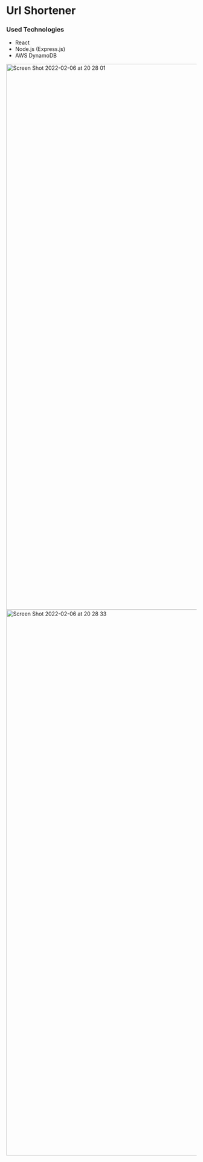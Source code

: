 # Url Shortener

### Used Technologies
- React
- Node.js (Express.js)
- AWS DynamoDB

<img width="1440" alt="Screen Shot 2022-02-06 at 20 28 01" src="https://user-images.githubusercontent.com/73880040/152693262-01c58d04-36c9-4b5a-b938-b04b478a7843.png">
<img width="1440" alt="Screen Shot 2022-02-06 at 20 28 33" src="https://user-images.githubusercontent.com/73880040/152693259-abb86a1b-9e49-4879-a39b-456b5086f79c.png">
